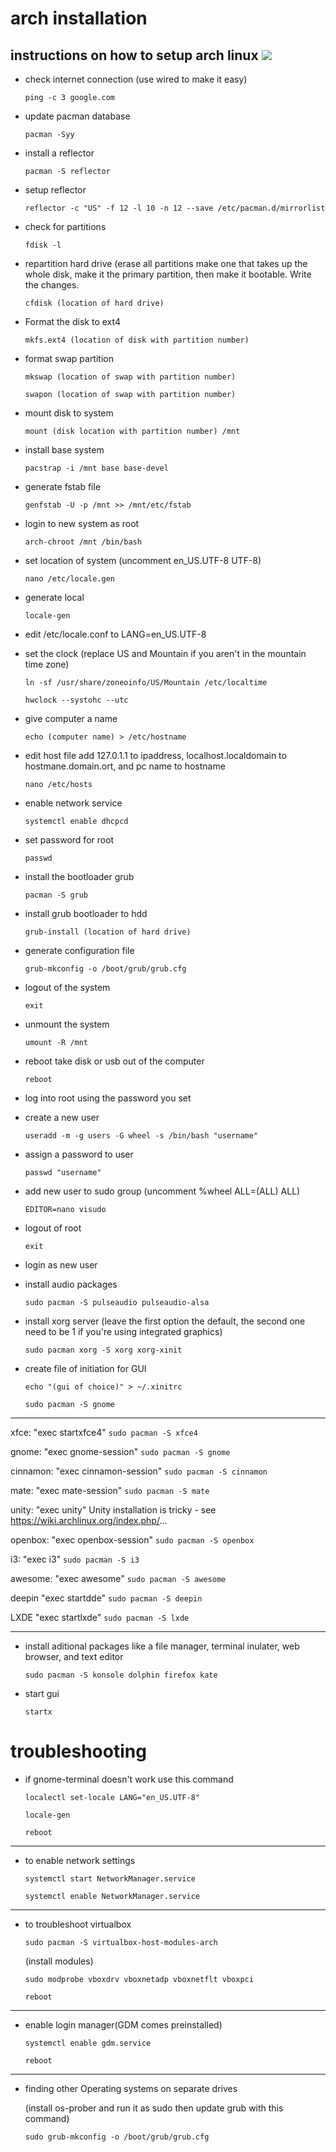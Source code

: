 # arch installation
## instructions on how to setup arch linux ![](https://www.archlinux.org/static/logos/archlinux-logo-dark-1200dpi.b42bd35d5916.png)

- check internet connection (use wired to make it easy)

  `ping -c 3 google.com` 

- update pacman database

  `pacman -Syy`

- install a reflector

  `pacman -S reflector`

- setup reflector

  `reflector -c "US" -f 12 -l 10 -n 12 --save /etc/pacman.d/mirrorlist`

- check for partitions

  `fdisk -l`

- repartition hard drive (erase all partitions make one that takes up the whole disk, make it the primary partition, then make it bootable. Write the changes. 

  `cfdisk (location of hard drive)`

- Format the disk to ext4

  `mkfs.ext4 (location of disk with partition number)`

- format swap partition

  `mkswap (location of swap with partition number)`

  `swapon (location of swap with partition number)`

- mount disk to system 

  `mount (disk location with partition number) /mnt`

- install base system 

  `pacstrap -i /mnt base base-devel`

- generate fstab file

  `genfstab -U -p /mnt >> /mnt/etc/fstab`

- login to new system as root 

  `arch-chroot /mnt /bin/bash`

- set location of system (uncomment en_US.UTF-8 UTF-8)

  `nano /etc/locale.gen` 

- generate local

  `locale-gen`

- edit /etc/locale.conf to LANG=en_US.UTF-8

- set the clock (replace US and Mountain if you aren't in the mountain time zone)

  `ln -sf /usr/share/zoneoinfo/US/Mountain /etc/localtime`

  `hwclock --systohc --utc`

- give computer a name

  `echo (computer name) > /etc/hostname`

- edit host file add 127.0.1.1 to ipaddress, localhost.localdomain to hostmane.domain.ort, and pc name to hostname

  `nano /etc/hosts`

- enable network service
  
  `systemctl enable dhcpcd`

- set password for root

  `passwd`

- install the bootloader grub

  `pacman -S grub`

- install grub bootloader to hdd

  `grub-install (location of hard drive)`

- generate configuration file

  `grub-mkconfig -o /boot/grub/grub.cfg`

- logout of the system

  `exit`

- unmount the system

  `umount -R /mnt`

- reboot take disk or usb out of the computer

  `reboot`

- log into root using the password you set 

- create a new user

  `useradd -m -g users -G wheel -s /bin/bash "username"`

- assign a password to user

  `passwd "username"`

- add new user to sudo group (uncomment %wheel ALL=(ALL) ALL)

  `EDITOR=nano visudo`

- logout of root

  `exit` 

- login as new user 

- install audio packages

  `sudo pacman -S pulseaudio pulseaudio-alsa`

- install xorg server (leave the first option the default, the second one need to be 1 if you're using integrated graphics)

  `sudo pacman xorg -S xorg xorg-xinit`

- create file of initiation for GUI


  `echo "(gui of choice)" > ~/.xinitrc`

  `sudo pacman -S gnome`

---
  xfce:
  "exec startxfce4"
  `sudo pacman -S xfce4`

  gnome:
  "exec gnome-session"
  `sudo pacman -S gnome`

  cinnamon:
  "exec cinnamon-session"
  `sudo pacman -S cinnamon`

  mate:
  "exec mate-session"
  `sudo pacman -S mate`

  unity:
  "exec unity"
  Unity installation is tricky - see https://wiki.archlinux.org/index.php/...

  openbox:
  "exec openbox-session"
  `sudo pacman -S openbox`

  i3:
  "exec i3"
  `sudo pacman -S i3`

  awesome:
  "exec awesome"
  `sudo pacman -S awesome`

  deepin
  "exec startdde"
  `sudo pacman -S deepin`

  LXDE
  "exec startlxde"
  `sudo pacman -S lxde`

---
- install aditional packages like a file manager, terminal inulater, web browser, and text editor

  `sudo pacman -S konsole dolphin firefox kate`

- start gui

  `startx﻿` 


troubleshooting
======

- if gnome-terminal doesn't work use this command

  `localectl set-locale LANG="en_US.UTF-8"`

  `locale-gen`

  `reboot`

---
- to enable network settings

  `systemctl start NetworkManager.service`

  `systemctl enable NetworkManager.service`

---
- to troubleshoot virtualbox

  `sudo pacman -S virtualbox-host-modules-arch`

  (install modules)

  `sudo modprobe vboxdrv vboxnetadp vboxnetflt vboxpci`

  `reboot`

---
- enable login manager(GDM comes preinstalled)

  `systemctl enable gdm.service`

  `reboot`

---
- finding other Operating systems on separate drives

  (install os-prober and run it as sudo
  then update grub with this command)
  
  `sudo grub-mkconfig -o /boot/grub/grub.cfg`
  
  


